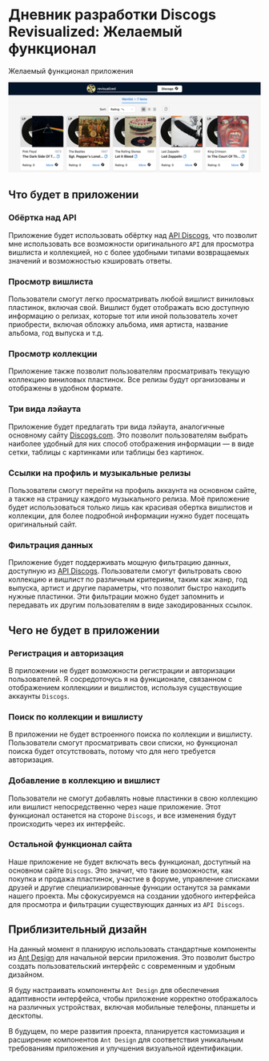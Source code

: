 # Дневник разработки Discogs Revisualized: Желаемый функционал

Желаемый функционал приложения

![cover](features_cover.webp)

## Что будет в приложении

### Обёртка над API

Приложение будет использовать обёртку над [API Discogs](https://www.discogs.com/developers), что позволит мне использовать все возможности оригинального `API` для просмотра вишлиста и коллекцией, но с более удобными типами возвращаемых значений и возможностью кэшировать ответы. 

### Просмотр вишлиста

Пользователи смогут легко просматривать любой вишлист виниловых пластинок, включая свой. Вишлист будет отображать всю доступную информацию о релизах, которые тот или иной пользователь хочет приобрести, включая обложку альбома, имя артиста, название альбома, год выпуска и т.д.

### Просмотр коллекции

Приложение также позволит пользователям просматривать текущую коллекцию виниловых пластинок. Все релизы будут организованы и отображены в удобном формате.

### Три вида лэйаута

Приложение будет предлагать три вида лэйаута, аналогичные основному сайту [Discogs.com](http://discogs.com/). Это позволит пользователям выбрать наиболее удобный для них способ отображения информации — в виде сетки, таблицы с картинками или таблицы без картинок.

### Ссылки на профиль и музыкальные релизы

Пользователи смогут перейти на профиль аккаунта на основном сайте, а также на страницу каждого музыкального релиза. Моё приложение будет использоваться только лишь как красивая обертка вишлистов и коллекции, для более подробной информации нужно будет посещать оригинальный сайт.

### Фильтрация данных

Приложение будет поддерживать мощную фильтрацию данных, доступную из [API Discogs](https://www.discogs.com/developers). Пользователи смогут фильтровать свою коллекцию и вишлист по различным критериям, таким как жанр, год выпуска, артист и другие параметры, что позволит быстро находить нужные пластинки. Эти фильтрации можно будет запомнить и передавать их другим пользователям в виде закодированных ссылок.

## Чего не будет в приложении

### Регистрация и авторизация

В приложении не будет возможности регистрации и авторизации пользователей. Я сосредоточусь я на функционале, связанном с отображением коллекциии и вишлистов, используя существующие аккаунты `Discogs`.

### Поиск по коллекции и вишлисту

В приложении не будет встроенного поиска по коллекции и вишлисту. Пользователи смогут просматривать свои списки, но функционал поиска будет отсутствовать, потому что для него требуется авторизация.

### Добавление в коллекцию и вишлист

Пользователи не смогут добавлять новые пластинки в свою коллекцию или вишлист непосредственно через наше приложение. Этот функционал останется на стороне `Discogs`, и все изменения будут происходить через их интерфейс.

### Остальной функционал сайта

Наше приложение не будет включать весь функционал, доступный на основном сайте `Discogs`. Это значит, что такие возможности, как покупка и продажа пластинок, участие в форуме, управление списками друзей и другие специализированные функции останутся за рамками нашего проекта. Мы сфокусируемся на создании удобного интерфейса для просмотра и фильтрации существующих данных из `API Discogs`.

## Приблизительный дизайн

На данный момент я планирую использовать стандартные компоненты из [Ant Design](https://ant.design/) для начальной версии приложения. Это позволит быстро создать пользовательский интерфейс с современным и удобным дизайном.

Я буду настраивать компоненты `Ant Design` для обеспечения адаптивности интерфейса, чтобы приложение корректно отображалось на различных устройствах, включая мобильные телефоны, планшеты и десктопы.

В будущем, по мере развития проекта, планируется кастомизация и расширение компонентов `Ant Design` для соответствия уникальным требованиям приложения и улучшения визуальной идентификации.
